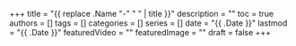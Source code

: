 +++
title = "{{ replace .Name "-" " " | title }}"
description = ""
toc = true
authors = []
tags = []
categories = []
series = []
date =  "{{ .Date }}"
lastmod = "{{ .Date }}"
featuredVideo = ""
featuredImage = ""
draft = false
+++